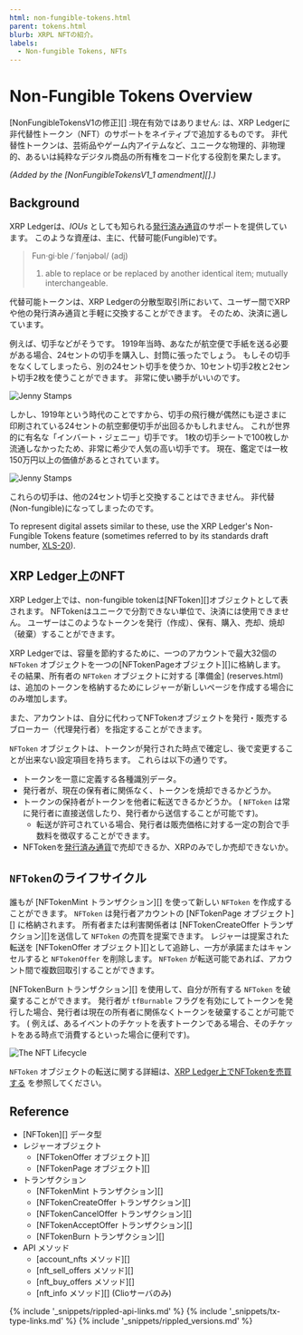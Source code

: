 ```yaml
---
html: non-fungible-tokens.html
parent: tokens.html
blurb: XRPL NFTの紹介。
labels:
  - Non-fungible Tokens, NFTs
---
```


# Non-Fungible Tokens Overview

\[NonFungibleTokensV1の修正\]\[\] :現在有効ではありません: は、XRP Ledgerに非代替性トークン（NFT）のサポートをネイティブで追加するものです。  非代替性トークンは、芸術品やゲーム内アイテムなど、ユニークな物理的、非物理的、あるいは純粋なデジタル商品の所有権をコード化する役割を果たします。

_(Added by the \[NonFungibleTokensV1_1 amendment\]\[\].)_


## Background

XRP Ledgerは、_IOUs_ としても知られる[発行済み通貨](tokens.html)のサポートを提供しています。 このような資産は、主に、代替可能(Fungible)です。

> Fun·gi·ble /´fənjəbəl/ (adj) <!-- SPELLING_IGNORE: fənjəbəl -->
> 
> 1. able to replace or be replaced by another identical item; mutually interchangeable. <!-- STYLE_OVERRIDE: identical -->

代替可能トークンは、XRP Ledgerの分散型取引所において、ユーザー間でXRPや他の発行済み通貨と手軽に交換することができます。 そのため、決済に適しています。


例えば、切手などがそうです。 1919年当時、あなたが航空便で手紙を送る必要がある場合、24セントの切手を購入し、封筒に張ったでしょう。 もしその切手をなくしてしまったら、別の24セント切手を使うか、10セント切手2枚と2セント切手2枚を使うことができます。 非常に使い勝手がいいのです。

![Jenny Stamps](img/nft-concepts1.png "Jenny Stamps")

しかし、1919年という時代のことですから、切手の飛行機が偶然にも逆さまに印刷されている24セントの航空郵便切手が出回るかもしれません。 これが世界的に有名な「インバート・ジェニー」切手です。 1枚の切手シートで100枚しか流通しなかったため、非常に希少で人気の高い切手です。 現在、鑑定では一枚150万円以上の価値があるとされています。

![Jenny Stamps](img/nft-concepts2.png "Jenny Stamps")

これらの切手は、他の24セント切手と交換することはできません。 非代替(Non-fungible)になってしまったのです。

To represent digital assets similar to these, use the XRP Ledger's Non-Fungible Tokens feature (sometimes referred to by its standards draft number, [XLS-20](https://github.com/XRPLF/XRPL-Standards/discussions/46)).


## XRP Ledger上のNFT

XRP Ledger上では、non-fungible tokenは\[NFToken\]\[\]オブジェクトとして表されます。 NFTokenはユニークで分割できない単位で、決済には使用できません。 ユーザーはこのようなトークンを発行（作成）、保有、購入、売却、焼却（破棄）することができます。

XRP Ledgerでは、容量を節約するために、一つのアカウントで最大32個の `NFToken` オブジェクトを一つの\[NFTokenPageオブジェクト\]\[\]に格納します。 その結果、所有者の `NFToken` オブジェクトに対する \[準備金\] (reserves.html) は、追加のトークンを格納するためにレジャーが新しいページを作成する場合にのみ増加します。

また、アカウントは、自分に代わってNFTokenオブジェクトを発行・販売するブローカー（代理発行者）を指定することができます。

`NFToken` オブジェクトは、トークンが発行された時点で確定し、後で変更することが出来ない設定項目を持ちます。 これらは以下の通りです。

- トークンを一意に定義する各種識別データ。
- 発行者が、現在の保有者に関係なく、トークンを焼却できるかどうか。
- トークンの保持者がトークンを他者に転送できるかどうか。 ( `NFToken` は常に発行者に直接送信したり、発行者から送信することが可能です)。
    - 転送が許可されている場合、発行者は販売価格に対する一定の割合で手数料を徴収することができます。
- NFTokenを[発行済み通貨](tokens.html)で売却できるか、XRPのみでしか売却できないか。


## `NFToken`のライフサイクル

誰もが \[NFTokenMint トランザクション\]\[\] を使って新しい `NFToken` を作成することができます。 `NFToken` は発行者アカウントの \[NFTokenPage オブジェクト\]\[\] に格納されます。 所有者または利害関係者は \[NFTokenCreateOffer トランザクション\]\[\]を送信して `NFToken` の売買を提案できます。 レジャーは提案された転送を \[NFTokenOffer オブジェクト\]\[\]として追跡し、一方が承諾またはキャンセルすると `NFTokenOffer` を削除します。 `NFToken` が転送可能であれば、アカウント間で複数回取引することができます。

\[NFTokenBurn トランザクション\]\[\] を使用して、自分が所有する `NFToken` を破棄することができます。 発行者が `tfBurnable` フラグを有効にしてトークンを発行した場合、発行者は現在の所有者に関係なくトークンを破棄することが可能です。 ( 例えば、あるイベントのチケットを表すトークンである場合、そのチケットをある時点で消費するといった場合に便利です)。

![The NFT Lifecycle](img/nft-lifecycle.png "NFT Lifecycle Image")

`NFToken` オブジェクトの転送に関する詳細は、[XRP Ledger上でNFTokenを売買する](non-fungible-token-transfers.html) を参照してください。


## Reference

- \[NFToken\]\[\] データ型
- レジャーオブジェクト
    - \[NFTokenOffer オブジェクト\]\[\]
    - \[NFTokenPage オブジェクト\]\[\]
- トランザクション
    - \[NFTokenMint トランザクション\]\[\]
    - \[NFTokenCreateOffer トランザクション\]\[\]
    - \[NFTokenCancelOffer トランザクション\]\[\]
    - \[NFTokenAcceptOffer トランザクション\]\[\]
    - \[NFTokenBurn トランザクション\]\[\]
- API メソッド
    - \[account_nfts メソッド\]\[\]
    - \[nft_sell_offers メソッド\]\[\]
    - \[nft_buy_offers メソッド\]\[\]
    - \[nft_info メソッド][\] (Clioサーバのみ)

<!--{# common link defs #}-->
{% include '_snippets/rippled-api-links.md' %}
{% include '_snippets/tx-type-links.md' %}
{% include '_snippets/rippled_versions.md' %}
